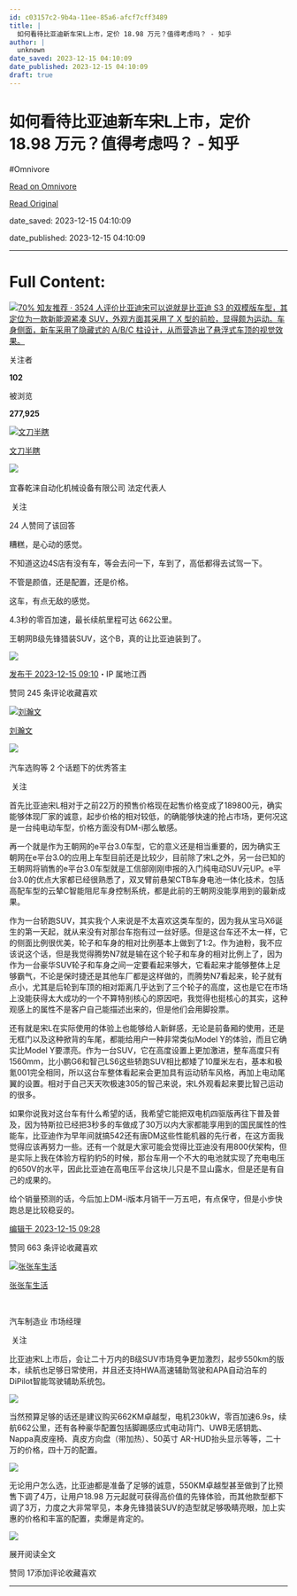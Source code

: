 ```yaml
---
id: c03157c2-9b4a-11ee-85a6-afcf7cff3489
title: |
  如何看待比亚迪新车宋L上市，定价 18.98 万元？值得考虑吗？ - 知乎
author: |
  unknown
date_saved: 2023-12-15 04:10:09
date_published: 2023-12-15 04:10:09
draft: true
---
```


# 如何看待比亚迪新车宋L上市，定价 18.98 万元？值得考虑吗？ - 知乎
#Omnivore

[Read on Omnivore](https://omnivore.app/me/l-18-98-18c6d95d400)

[Read Original](https://www.zhihu.com/question/635010039/answer/3326885912)

date_saved: 2023-12-15 04:10:09

date_published: 2023-12-15 04:10:09

--- 

# Full Content: 

[![](https://proxy-prod.omnivore-image-cache.app/0x0,s17fTm2EDyVpB4jvht0rX8lxEcnGOukVJQSDpADgHxSI/https://picx.zhimg.com/v2-b1073a3372a828363345753ca7a24b0f_qhd.jpg?source=57bbeac9)70% 知友推荐 · 3524 人评价比亚迪宋可以说就是比亚迪 S3 的双模版车型，其定位为一款新能源紧凑 SUV，外观方面其采用了 X 型的前脸，显得颇为运动。车身侧面，新车采用了隐藏式的 A/B/C 柱设计，从而营造出了悬浮式车顶的视觉效果。​​](https://www.zhihu.com/topic/20041724)

关注者

**102**

被浏览

**277,925**

[![文刀半瞎](https://proxy-prod.omnivore-image-cache.app/0x0,sfnR2caiyZd71Gj-usqMRumRSnV1t_iDLGJPNJWK33Xk/https://picx.zhimg.com/v2-9ee7046fa7656a512e87c081b30350ac_l.jpg?source=2c26e567)](https://www.zhihu.com/people/wendaobanxia)

[文刀半瞎](https://www.zhihu.com/people/wendaobanxia)

[​](https://www.zhihu.com/question/48510028)​![](https://proxy-prod.omnivore-image-cache.app/0x0,sRpP1H2oa_TfsDLpATwsIt6ipVLRN7HlUZGTch2Ee4JQ/https://picx.zhimg.com/v2-4812630bc27d642f7cafcd6cdeca3d7a.jpg?source=88ceefae)

宜春乾涞自动化机械设备有限公司 法定代表人

​ 关注

24 人赞同了该回答

糟糕，是心动的感觉。

不知道这边4S店有没有车，等会去问一下，车到了，高低都得去试驾一下。

不管是颜值，还是配置，还是价格。

这车，有点无敌的感觉。

4.3秒的零百加速，最长续航里程可达 662公里。

王朝网B级先锋猎装SUV，这个B，真的让比亚迪装到了。

![](https://proxy-prod.omnivore-image-cache.app/1264x770,s7UJsmpP7iRrozh7I7vJlaEFNiDVlqhOII7WoZZayuEE/https://pica.zhimg.com/50/v2-89028f5b58a3cc0ad4eae78636e92334_720w.jpg?source=2c26e567)

[发布于 2023-12-15 09:10](https://www.zhihu.com/question/635010039/answer/3326885912)・IP 属地江西

​赞同 24​​5 条评论​收藏​喜欢

[![刘瀚文](https://proxy-prod.omnivore-image-cache.app/0x0,sVC43uU1BE0BQvOhlJr-_3EXiJrLAtDhFomL_VZjTqjY/https://picx.zhimg.com/v2-4d671122c8c67d5f74582ee94133b2d7_l.jpg?source=1def8aca)](https://www.zhihu.com/people/PuffTalk)

[刘瀚文](https://www.zhihu.com/people/PuffTalk)

[​](https://www.zhihu.com/question/48509984)​![](https://proxy-prod.omnivore-image-cache.app/0x0,sEQaOWrSM4sYxMszrQ6lhsM51WgM5AvlqxCkeG6GJZz4/https://pic1.zhimg.com/v2-4812630bc27d642f7cafcd6cdeca3d7a.jpg?source=88ceefae)

汽车选购等 2 个话题下的优秀答主

​ 关注

首先比亚迪宋L相对于之前22万的预售价格现在起售价格变成了189800元，确实能够体现厂家的诚意，起步价格的相对较低，的确能够快速的抢占市场，更何况这是一台纯电动车型，价格方面没有DM-i那么敏感。

再一个就是作为王朝网的e平台3.0车型，它的意义还是相当重要的，因为确实王朝网在e平台3.0的应用上车型目前还是比较少，目前除了宋L之外，另一台已知的王朝网将销售的e平台3.0车型就是工信部刚刚申报的入门纯电动SUV元UP。e平台3.0的优点大家都已经很熟悉了，双叉臂前悬架CTB车身电池一体化技术，包括高配车型的云辇C智能阻尼车身控制系统，都是此前的王朝网没能享用到的最新成果。

作为一台轿跑SUV，其实我个人来说是不太喜欢这类车型的，因为我从宝马X6诞生的第一天起，就从来没有对那台车抱有过一丝好感。但是这台车还不太一样，它的侧面比例很优美，轮子和车身的相对比例基本上做到了1:2。作为迪粉，我不应该说这个话，但是我觉得腾势N7就是输在这个轮子和车身的相对比例上了，因为作为一台豪华SUV轮子和车身之间一定要看起来够大，它看起来才能够整体上足够霸气，不论是保时捷还是其他车厂都是这样做的，而腾势N7看起来，轮子就有点小，尤其是后轮到车顶的相对距离几乎达到了三个轮子的高度，这也是它在市场上没能获得太大成功的一个不算特别核心的原因吧，我觉得也挺核心的其实，这种观感上的属性不是客户自己能描述出来的，但是他们会用脚投票。

还有就是宋L在实际使用的体验上也能够给人新鲜感，无论是前备厢的使用，还是无框门以及这种掀背的车尾，都能给用户一种非常类似Model Y的体验，而且它确实比Model Y要漂亮。作为一台SUV，它在高度设置上更加激进，整车高度只有1560mm，比小鹏G6和智己LS6这些轿跑SUV相比都矮了10厘米左右，基本和极氪001完全相同，所以这台车整体看起来会更加具有运动轿车风格，再加上电动尾翼的设置。相对于自己天天吹极速305的智己来说，宋L外观看起来要比智己运动的很多。

如果你说我对这台车有什么希望的话，我希望它能把双电机四驱版再往下普及普及，因为特斯拉已经把3秒多的车做成了30万以内大家都能享用到的国民属性的性能车，比亚迪作为早年间就搞542还有唐DM这些性能机器的先行者，在这方面我觉得应该再努力一些。还有一个就是大家可能会觉得比亚迪没有用800伏架构，但是实际上我在体验方程豹豹5的时候，那台车用一个不大的电池就实现了充电电压的650V的水平，因此比亚迪在高电压平台这块儿只是不显山露水，但是还是有自己的成果的。

给个销量预测的话，今后加上DM-i版本月销干一万五吧，有点保守，但是小步快跑总是比较稳妥的。

[编辑于 2023-12-15 09:28](https://www.zhihu.com/question/635010039/answer/3326908665)

​赞同 66​​3 条评论​收藏​喜欢

[![张张车生活](https://proxy-prod.omnivore-image-cache.app/0x0,sm6vaTHJR0J4bQoN8ZQwwxOXyq3kYbCslE36NNlPUgP4/https://pic1.zhimg.com/v2-0a382b6c21ed1630745beb75766e280d_l.jpg?source=1def8aca)](https://www.zhihu.com/people/zhui-zhu-87-91)

[张张车生活](https://www.zhihu.com/people/zhui-zhu-87-91)

[​](https://www.zhihu.com/question/48510028)

汽车制造业 市场经理

​ 关注

比亚迪宋L上市后，会让二十万内的B级SUV市场竞争更加激烈，起步550km的版本，续航也足够日常使用，并且还支持HWA高速辅助驾驶和APA自动泊车的DiPilot智能驾驶辅助系统包。

![](https://proxy-prod.omnivore-image-cache.app/3840x2160,sTIXbbLZPw1vWTiGfEg3TP_4WsK7ufOJc-IBEjbG553g/https://pic1.zhimg.com/50/v2-0a2b8598fd4a684db623277ea75e1962_720w.jpg?source=1def8aca)

当然预算足够的话还是建议购买662KM卓越型，电机230kW，零百加速6.9s，续航662公里，还有各种豪华配置包括脚踢感应式电动背门、UWB无感钥匙、Nappa真皮座椅、真皮方向盘（带加热）、50英寸 AR-HUD抬头显示等等，二十万的价格，四十万的配置。

![](https://proxy-prod.omnivore-image-cache.app/3840x0,sTZJFdVm59E5vXXmgkAg6R056RYk0cugmmbeYZ7oCQDQ/https://picx.zhimg.com/50/v2-cefe0f2b1a95d5d7992e69d70940d4ea_720w.jpg?source=1def8aca)

无论用户怎么选，比亚迪都是准备了足够的诚意，550KM卓越型甚至做到了比预售下调了4万，让用户18.98 万元起就可获得高价值的先锋体验，而其他款型都下调了3万，力度之大非常罕见，本身先锋猎装SUV的造型就足够吸睛亮眼，加上实惠的价格和丰富的配置，卖爆是肯定的。

![](https://proxy-prod.omnivore-image-cache.app/3840x0,szEUr61ZH6PPDObAGLb_T7TTCY_XQ4ZPbhfQlHpYdN1M/https://picx.zhimg.com/50/v2-da8bf3728b8dc95cb07ac408f762267a_720w.jpg?source=1def8aca)

展开阅读全文​

​赞同 17​​添加评论​收藏​喜欢

---

